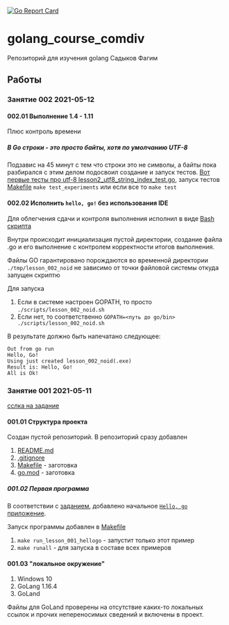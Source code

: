 [![Go Report Card](https://goreportcard.com/badge/github.com/comdiv/golang_course_comdiv)](https://goreportcard.com/report/github.com/comdiv/golang_course_comdiv)

# golang_course_comdiv
Репозиторий для изучения golang Садыков Фагим

## Работы

### Занятие 002 2021-05-12

#### 002.01 Выполнение 1.4 - 1.11

Плюс контроль времени

##### В Go строки - это просто байты, хотя по умолчанию UTF-8
Подзавис на 45 минут с тем что строки это не символы, а байты пока разбирался
с этим делом подосвоил создание и запуск тестов. [Вот первые тесты про utf-8 lesson2_utf8_string_index_test.go](internal/experiments/lesson2_utf8_string_index_test.go),
запуск тестов [Makefile](Makefile) `make test_experiments` или если все то `make test`

#### 002.02 Исполнить `hello, go!` без использования IDE

Для облегчения сдачи и контроля выполнения исполнил в виде [Bash скрипта](./scripts/lesson_002_noid.sh)

Внутри происходит инициализация пустой директории, создание файла .go и его выполнение 
с контролем корректности итогов выполнения.

Файлы GO гарантировано порождаются во временной директории `./tmp/lesson_002_noid` не зависимо от 
точки файловой системы откуда запущен скриптю

Для запуска

1. Если в системе настроен GOPATH, то просто `./scripts/lesson_002_noid.sh`
2. Если нет, то соответственно `GOPATH=<путь до go/bin> ./scripts/lesson_002_noid.sh`

В результате должно быть напечатано следующее:

```
Out from go run
Hello, Go!
Using just created lesson_002_noid(.exe)
Result is: Hello, Go!
All is Ok!
```

### Занятие 001 2021-05-11

[сслка на задание](https://classroom.google.com/u/0/c/MzM5NDA2NTc2ODk5/a/MzM5NDA2NTc2OTY0/details)

#### 001.01 Структура проекта

Создан пустой репозиторий.
В репозиторий сразу добавлен

1. [README.md](README.md)
2. [.gitignore](.gitignore)
3. [Makefile](Makefile) - заготовка
4. [go.mod](go.mod) - заготовка


##### 001.02 Первая программа
В соответствии с [заданием](https://stepik.org/lesson/228260/step/1?unit=200793), 
добавлено начальное [`Hello, go` приложение](cmd/lesson_001_hellogo.go).

Запуск программы добавлен в [Makefile](Makefile)

1. `make run_lesson_001_hellogo` - запустит только этот пример
2. `make runall` - для запуска в составе всех примеров


#### 001.03  "локальное окружение"

1. Windows 10
2. GoLang 1.16.4
3. GoLand

Файлы для GoLand проверены на отсутствие каких-то локальных ссылок и прочих непереносимых сведений
и включены в проект.
